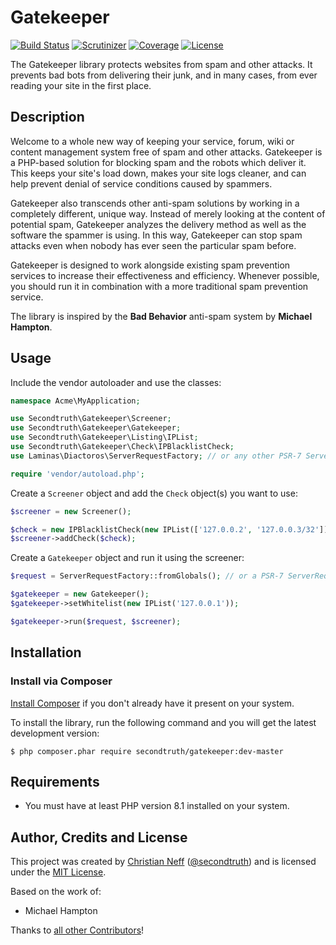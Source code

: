 # Gatekeeper

[![Build Status](https://img.shields.io/travis/secondtruth/gatekeeper.svg)](https://travis-ci.org/secondtruth/gatekeeper)
[![Scrutinizer](http://img.shields.io/scrutinizer/g/secondtruth/gatekeeper.svg)](https://scrutinizer-ci.com/g/secondtruth/gatekeeper)
[![Coverage](http://img.shields.io/scrutinizer/coverage/g/secondtruth/gatekeeper.svg)](https://scrutinizer-ci.com/g/secondtruth/gatekeeper)
[![License](http://img.shields.io/packagist/l/secondtruth/gatekeeper.svg)](https://packagist.org/packages/secondtruth/gatekeeper)

The Gatekeeper library protects websites from spam and other attacks. It prevents bad bots from delivering their junk, and in many cases,
from ever reading your site in the first place.


## Description

Welcome to a whole new way of keeping your service, forum, wiki or content management system free of spam and other attacks.
Gatekeeper is a PHP-based solution for blocking spam and the robots which deliver it. This keeps your site's load down,
makes your site logs cleaner, and can help prevent denial of service conditions caused by spammers.

Gatekeeper also transcends other anti-spam solutions by working in a completely different, unique way. Instead of merely
looking at the content of potential spam, Gatekeeper analyzes the delivery method as well as the software the spammer
is using. In this way, Gatekeeper can stop spam attacks even when nobody has ever seen the particular spam before.

Gatekeeper is designed to work alongside existing spam prevention services to increase their effectiveness and efficiency.
Whenever possible, you should run it in combination with a more traditional spam prevention service.

The library is inspired by the **Bad Behavior** anti-spam system by **Michael Hampton**.


## Usage

Include the vendor autoloader and use the classes:

```php
namespace Acme\MyApplication;

use Secondtruth\Gatekeeper\Screener;
use Secondtruth\Gatekeeper\Gatekeeper;
use Secondtruth\Gatekeeper\Listing\IPList;
use Secondtruth\Gatekeeper\Check\IPBlacklistCheck;
use Laminas\Diactoros\ServerRequestFactory; // or any other PSR-7 ServerRequest factory

require 'vendor/autoload.php';
```

Create a `Screener` object and add the `Check` object(s) you want to use:

```php
$screener = new Screener();

$check = new IPBlacklistCheck(new IPList(['127.0.0.2', '127.0.0.3/32']));
$screener->addCheck($check);
```

Create a `Gatekeeper` object and run it using the screener:

```php
$request = ServerRequestFactory::fromGlobals(); // or a PSR-7 ServerRequest object you already have

$gatekeeper = new Gatekeeper();
$gatekeeper->setWhitelist(new IPList('127.0.0.1'));

$gatekeeper->run($request, $screener);
```


## Installation

### Install via Composer

[Install Composer](https://getcomposer.org/doc/00-intro.md#installation-linux-unix-osx) if you don't already have it present on your system.

To install the library, run the following command and you will get the latest development version:

    $ php composer.phar require secondtruth/gatekeeper:dev-master


## Requirements

* You must have at least PHP version 8.1 installed on your system.


## Author, Credits and License

This project was created by [Christian Neff](https://www.secondtruth.de) ([@secondtruth](https://github.com/secondtruth))
and is licensed under the [MIT License](LICENSE.md).

Based on the work of:

* Michael Hampton

Thanks to [all other Contributors](https://github.com/secondtruth/wumbo/graphs/contributors)!
